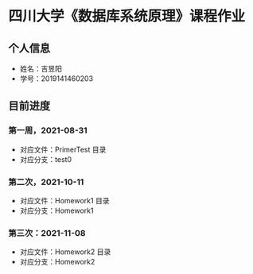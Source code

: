 # 四川大学《数据库系统原理》课程作业

## 个人信息

- 姓名：吉昱阳
- 学号：2019141460203

## 目前进度

### 第一周，2021-08-31

- 对应文件：PrimerTest 目录
- 对应分支：test0

### 第二次，2021-10-11

- 对应文件：Homework1 目录
- 对应分支：Homework1

### 第三次：2021-11-08

- 对应文件：Homework2 目录
- 对应分支：Homework2
